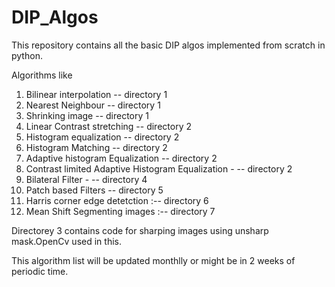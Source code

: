 # DIP_Algos

This repository contains all the basic DIP algos implemented from scratch in python.

Algorithms like 

1) Bilinear interpolation -- directory 1
2) Nearest Neighbour  -- directory 1
3) Shrinking image  -- directory 1
4) Linear Contrast stretching -- directory 2
5) Histogram equalization -- directory 2
6) Histogram Matching -- directory 2
7) Adaptive histogram Equalization -- directory 2
8) Contrast limited Adaptive Histogram Equalization - -- directory 2
9) Bilateral Filter - -- directory 4
10) Patch based Filters -- directory 5
11) Harris corner edge detetction :-- directory 6
12) Mean Shift Segmenting images :-- directory 7


Directorey 3 contains code for sharping images using unsharp mask.OpenCv used in this.

This algorithm list will be updated monthlly or might be in 2 weeks of periodic time.
